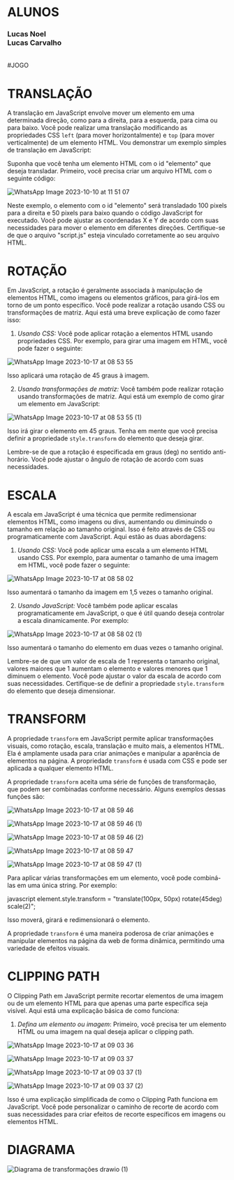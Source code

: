 # ALUNOS
<h3>Lucas Noel <br>
    Lucas Carvalho</h3><br>
#JOGO

# TRANSLAÇÃO

A translação em JavaScript envolve mover um elemento em uma determinada direção, como para a direita, para a esquerda, para cima ou para baixo. Você pode realizar uma translação modificando as propriedades CSS `left` (para mover horizontalmente) e `top` (para mover verticalmente) de um elemento HTML. Vou demonstrar um exemplo simples de translação em JavaScript:

Suponha que você tenha um elemento HTML com o id "elemento" que deseja transladar. Primeiro, você precisa criar um arquivo HTML com o seguinte código:

![WhatsApp Image 2023-10-10 at 11 51 07](https://github.com/lucasnoelgb/pesquisa/assets/129121307/0a72fa61-7fcc-476e-a196-1f50064facbd)

Neste exemplo, o elemento com o id "elemento" será transladado 100 pixels para a direita e 50 pixels para baixo quando o código JavaScript for executado. Você pode ajustar as coordenadas X e Y de acordo com suas necessidades para mover o elemento em diferentes direções. Certifique-se de que o arquivo "script.js" esteja vinculado corretamente ao seu arquivo HTML.

# ROTAÇÃO

Em JavaScript, a rotação é geralmente associada à manipulação de elementos HTML, como imagens ou elementos gráficos, para girá-los em torno de um ponto específico. Você pode realizar a rotação usando CSS ou transformações de matriz. Aqui está uma breve explicação de como fazer isso:

1. *Usando CSS:*
   Você pode aplicar rotação a elementos HTML usando propriedades CSS. Por exemplo, para girar uma imagem em HTML, você pode fazer o seguinte:

  
![WhatsApp Image 2023-10-17 at 08 53 55](https://github.com/lucasnoelgb/pesquisa/assets/129121307/13235f06-53c9-44c3-8932-c7901e313ba7)


   Isso aplicará uma rotação de 45 graus à imagem.

2. *Usando transformações de matriz:*
   Você também pode realizar rotação usando transformações de matriz. Aqui está um exemplo de como girar um elemento em JavaScript:


![WhatsApp Image 2023-10-17 at 08 53 55 (1)](https://github.com/lucasnoelgb/pesquisa/assets/129121307/db4e66ae-fe53-4908-a5c4-75e175767281)

   

Isso irá girar o elemento em 45 graus. Tenha em mente que você precisa definir a propriedade `style.transform` do elemento que deseja girar.

Lembre-se de que a rotação é especificada em graus (deg) no sentido anti-horário. Você pode ajustar o ângulo de rotação de acordo com suas necessidades.

# ESCALA

A escala em JavaScript é uma técnica que permite redimensionar elementos HTML, como imagens ou divs, aumentando ou diminuindo o tamanho em relação ao tamanho original. Isso é feito através de CSS ou programaticamente com JavaScript. Aqui estão as duas abordagens:

1. *Usando CSS:*
   Você pode aplicar uma escala a um elemento HTML usando CSS. Por exemplo, para aumentar o tamanho de uma imagem em HTML, você pode fazer o seguinte:

![WhatsApp Image 2023-10-17 at 08 58 02](https://github.com/lucasnoelgb/pesquisa/assets/129121307/87ff9f56-83f7-4aa8-9aff-56279d7d9ba2)


   Isso aumentará o tamanho da imagem em 1,5 vezes o tamanho original.

2. *Usando JavaScript:*
   Você também pode aplicar escalas programaticamente em JavaScript, o que é útil quando deseja controlar a escala dinamicamente. Por exemplo:

![WhatsApp Image 2023-10-17 at 08 58 02 (1)](https://github.com/lucasnoelgb/pesquisa/assets/129121307/bf5b224f-b147-4c48-a849-6d9c07514171)

   

   Isso aumentará o tamanho do elemento em duas vezes o tamanho original.

Lembre-se de que um valor de escala de 1 representa o tamanho original, valores maiores que 1 aumentam o elemento e valores menores que 1 diminuem o elemento. Você pode ajustar o valor da escala de acordo com suas necessidades. Certifique-se de definir a propriedade `style.transform` do elemento que deseja dimensionar.

# TRANSFORM

A propriedade `transform` em JavaScript permite aplicar transformações visuais, como rotação, escala, translação e muito mais, a elementos HTML. Ela é amplamente usada para criar animações e manipular a aparência de elementos na página. A propriedade `transform` é usada com CSS e pode ser aplicada a qualquer elemento HTML.

A propriedade `transform` aceita uma série de funções de transformação, que podem ser combinadas conforme necessário. Alguns exemplos dessas funções são:

![WhatsApp Image 2023-10-17 at 08 59 46](https://github.com/lucasnoelgb/pesquisa/assets/129121307/bfa2f6bf-6642-466c-9ddd-6a9d227590ca)


![WhatsApp Image 2023-10-17 at 08 59 46 (1)](https://github.com/lucasnoelgb/pesquisa/assets/129121307/833ffa55-7385-4b95-84b9-84d55344fcdf)


![WhatsApp Image 2023-10-17 at 08 59 46 (2)](https://github.com/lucasnoelgb/pesquisa/assets/129121307/62f36593-c113-4c7d-950b-d673413e1489)


![WhatsApp Image 2023-10-17 at 08 59 47](https://github.com/lucasnoelgb/pesquisa/assets/129121307/d0f5497a-e3a4-4364-9c8d-5d63a7f54b9c)


![WhatsApp Image 2023-10-17 at 08 59 47 (1)](https://github.com/lucasnoelgb/pesquisa/assets/129121307/72b8af46-dea3-410b-9597-87fb53b2ec5a)

   

Para aplicar várias transformações em um elemento, você pode combiná-las em uma única string. Por exemplo:

javascript
element.style.transform = "translate(100px, 50px) rotate(45deg) scale(2)";


Isso moverá, girará e redimensionará o elemento.

A propriedade `transform` é uma maneira poderosa de criar animações e manipular elementos na página da web de forma dinâmica, permitindo uma variedade de efeitos visuais.

# CLIPPING PATH

O Clipping Path em JavaScript permite recortar elementos de uma imagem ou de um elemento HTML para que apenas uma parte específica seja visível. Aqui está uma explicação básica de como funciona:

1. *Defina um elemento ou imagem*: Primeiro, você precisa ter um elemento HTML ou uma imagem na qual deseja aplicar o clipping path.

 ![WhatsApp Image 2023-10-17 at 09 03 36](https://github.com/lucasnoelgb/pesquisa/assets/129121307/800a0154-b796-489e-9f37-a3c6f46fe7b6)


 ![WhatsApp Image 2023-10-17 at 09 03 37](https://github.com/lucasnoelgb/pesquisa/assets/129121307/05498f46-7669-4be7-90fb-0bc9c9682e19)


![WhatsApp Image 2023-10-17 at 09 03 37 (1)](https://github.com/lucasnoelgb/pesquisa/assets/129121307/2d92603b-5e6a-48a6-b5e8-7c8271a47194)

 
![WhatsApp Image 2023-10-17 at 09 03 37 (2)](https://github.com/lucasnoelgb/pesquisa/assets/129121307/e431a045-cb0a-4b41-a983-70f29fcb4c1b)

   

Isso é uma explicação simplificada de como o Clipping Path funciona em JavaScript. Você pode personalizar o caminho de recorte de acordo com suas necessidades para criar efeitos de recorte específicos em imagens ou elementos HTML.



# DIAGRAMA 

 ![Diagrama de transformações drawio (1)](https://github.com/lucasnoelgb/pesquisa/assets/129121307/cd135d61-6c64-45a6-addb-d1ef1d8b9de1)
